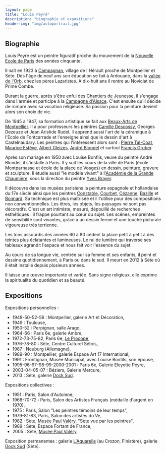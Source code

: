 ```yaml
---
layout: page
title: "Louis Peyré"
description: "biographie et expositions"
header-img: "img/autoportrait.jpg"
---
```



Biographie
-------------------

Louis Peyré est un peintre figuratif proche du mouvement de la [Nouvelle Ecole de Paris](http://www.universalis.fr/encyclopedie/ecoles-de-paris/3-la-seconde-ecole-de-paris/) des années cinquante.

Il naît en 1923 à [Campagnan](http://www.ville-campagnan.fr/), village de l'Hérault proche de Montpellier et Sète. Dès l'âge de neuf ans son éducation se fait à Ardouane, dans la [vallée de l'Orb](http://www.decouvrir-l-herault.com/orb.htm), chez les pères Lazaristes. A dix-huit ans il rentre au Noviciat de Prime Combe.

Durant la guerre, après s'être enfui des [Chantiers de Jeunesse](http://fr.wikipedia.org/wiki/Chantiers_de_la_jeunesse_fran%C3%A7aise), il s'engage dans l'armée et participe à la [Campagne d'Alsace](http://www.larousse.fr/encyclopedie/divers/campagne_d_Alsace/105011). C'est ensuite qu'il décide de rompre avec sa vocation religieuse. Sa passion pour la peinture devient alors son choix de vie.

De 1945 à 1947, sa formation artistique se fait aux [Beaux-Arts de Montpellier](http://www.esbama.fr/). Il a pour professeurs les peintres [Camille Descossy](http://www.artcontemporain-languedocroussillon.fr/parution-18.html), Georges Dezeuze et Jean Aristide Rudel. Il apprend aussi l'art de la céramique à l'Ecole de Fontcarrade et l'enseigne ainsi que le dessin d'art à Castelnaudary. Les peintres qui l'intéressent alors sont : [Pierre Tal-Coat](http://fr.wikipedia.org/wiki/Pierre_Tal_Coat), [Maurice Estève](http://fr.wikipedia.org/wiki/Maurice_Est%C3%A8ve), [Albert Gleizes](http://fr.wikipedia.org/wiki/Albert_Gleizes), [André Blondel](http://fr.wikipedia.org/wiki/Andr%C3%A9_Blondel_%28peintre%29) et surtout [Francis Gruber](http://fr.wikipedia.org/wiki/Francis_Gruber).

Après son mariage en 1950 avec Louise Bonfils, veuve du peintre André Blondel, il s'installe à Paris. Il y suit les cours de la ville de Paris (école Montparnasse et école de la place de Vosges) en dessin, peinture, gravure et sculpture. Il étudie aussi "le modèle vivant" à l'[Académie de la Grande Chaumière](http://www.grande-chaumiere.fr/fr/), sous la direction du peintre [Yves Brayer](http://fr.wikipedia.org/wiki/Yves_Brayer).

Il découvre dans les musées parisiens la peinture espagnole et hollandaise du 17e siècle ainsi que les peintres [Constable](http://fr.wikipedia.org/wiki/John_Constable), [Courbet](http://fr.wikipedia.org/wiki/Gustave_Courbet), [Cézanne](http://fr.wikipedia.org/wiki/Paul_C%C3%A9zanne), [Bazille](http://fr.wikipedia.org/wiki/Fr%C3%A9d%C3%A9ric_Bazille) et [Bonnard](http://fr.wikipedia.org/wiki/Pierre_Bonnard). Sa technique est plus maitrisée et il l'utilise pour des compositions non conventionnelles. Les êtres, les objets, les paysages ne sont pas décoratifs. C'est un art intimiste, mesuré, dépouillé de recherches esthétiques : il frappe pourtant au cœur du sujet. Les scènes, empreintes de sensibilité sont vivantes, grâce à un dessin ferme et une touche picturale vigoureuse très terrienne.

Les tons assourdis des années 60 à 80 cèdent la place petit à petit à des teintes plus éclatantes et lumineuses. Le rai de lumière qui traverse ses tableaux agrandit l'espace et nous fait voir l'essence du sujet.

Au cours de sa longue vie, centrée sur sa femme et ses enfants, il peint et dessine quotidiennement, à Paris ou dans le sud. Il meurt en 2012 à Sète où il était installé depuis plusieurs années.

Il laisse une œuvre importante et variée. Sans signe religieux, elle exprime la spiritualité du quotidien et sa beauté.


Expositions
-------------------

Expositions personnelles :

* 1948-50-52-59 : Montpellier, galerie Art et Décoration,
* 1949 : Toulouse,
* 1950-52 : Perpignan, salle Arago,
* 1964-66 : Paris 6e, galerie Ambre,
* 1972-73-75-82, Paris 6e, [Le Procope](http://www.procope.com/),
* 1976-78-80 : Sète, Centre Culturel Sétois,
* 1987 : Neuburg (Allemagne),
* 1989-90 : Montpellier, galerie Espace Art 17 International,
* 1991 : Frontignan, Musée Municipal, avec Louise Bonfils, son épouse,
* 1995-96-97-98-99-2000-2001 : Paris 6e, Galerie Eleyette Peyre,
* 2003-04-05-07 : Béziers, Galerie Mercure,
* 2013 : Sète, galerie [Dock Sud](http://www.dock-sud.com/).

Expositions collectives :

* 1951 : Paris, Salon d'Automne,
* 1968-70-72 : Paris, Salon des Artistes Français (médaille d'argent en 1970),
* 1975 : Paris, Salon "Les peintres témoins de leur temps",
* 1979-81-83, Paris, Salon des artistes du Ve,
* 1982 : Sète, [Musée Paul Valéry](http://museepaulvalery-sete.fr/), "Sète vue par les peintres",
* 1989 : Sète, Espace Fortant de France,
* 2005 : Sète, [Musée Paul Valéry](http://museepaulvalery-sete.fr/).

Exposition permanentes : galerie [L'Aquarelle](http://www.galerie-laquarelle.fr/) (au Crozon, Finistère), galerie [Dock Sud](http://www.dock-sud.com/) (Sète).

